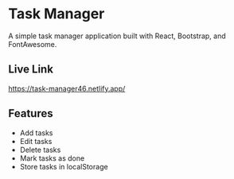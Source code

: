 # Task Manager

A simple task manager application built with React, Bootstrap, and FontAwesome.

## Live Link
 https://task-manager46.netlify.app/

## Features

- Add tasks
- Edit tasks
- Delete tasks
- Mark tasks as done
- Store tasks in localStorage


 
